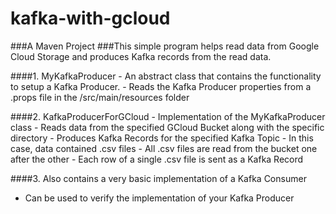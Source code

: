 # kafka-with-gcloud
###A Maven Project
###This simple program helps read data from Google Cloud Storage and produces Kafka records from the read data.

####1. MyKafkaProducer
    - An abstract class that contains the functionality to setup a Kafka Producer.
    - Reads the Kafka Producer properties from a .props file in the /src/main/resources folder

####2. KafkaProducerForGCloud
    - Implementation of the MyKafkaProducer class
    - Reads data from the specified GCloud Bucket along with the specific directory
    - Produces Kafka Records for the specified Kafka Topic
    - In this case, data contained .csv files
    - All .csv files are read from the bucket one after the other
    - Each row of a single .csv file is sent as a Kafka Record
    
####3. Also contains a very basic implementation of a Kafka Consumer
  - Can be used to verify the implementation of your Kafka Producer

